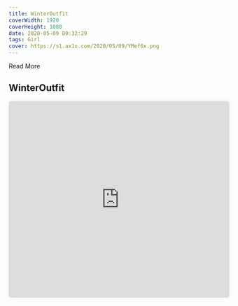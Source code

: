 ```yaml
---
title: WinterOutfit
coverWidth: 1920
coverHeight: 1080
date: 2020-05-09 00:32:29
tags: Girl
cover: https://s1.ax1x.com/2020/05/09/YMef6x.png
---
```


Read More
<!-- more -->

## WinterOutfit

<iframe style="width:100%;height:450px;box-shadow:0px 0px 10px #eee;border-radius:5px" src="https://www.ddd.online/jq/webEdit/project/embedProject/vPaHIoaD-MSWYqntB-I8S7Gu8I-BOKOsbKU" frameborder="0" allowvr allowfullscreen mozallowfullscreen="true" webkitallowfullscreen="true" onmousewheel="">
</iframe>